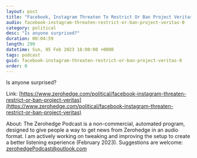 ```yaml
---
layout: post
title: "Facebook, Instagram Threaten To Restrict Or Ban Project Veritas"
audio: facebook-instagram-threaten-restrict-or-ban-project-veritas-0
category: political
desc: "Is anyone surprised?"
duration: 00:04:59
length: 299
datetime: Sun, 05 Feb 2023 18:00:00 +0000
tags: podcast
guid: facebook-instagram-threaten-restrict-or-ban-project-veritas-0
order: 0
---
```

Is anyone surprised?

Link: [https://www.zerohedge.com/political/facebook-instagram-threaten-restrict-or-ban-project-veritas](https://www.zerohedge.com/political/facebook-instagram-threaten-restrict-or-ban-project-veritas)

About: The Zerohedge Podcast is a non-commercial, automated program, designed to give people a way to get news from Zerohedge in an audio format.  I am actively working on tweaking and improving the setup to create a better listening experience (February 2023).  Suggestions are welcome: [zerohedgePodcast@outlook.com](mailto:zerohedgePodcast@outlook.com)